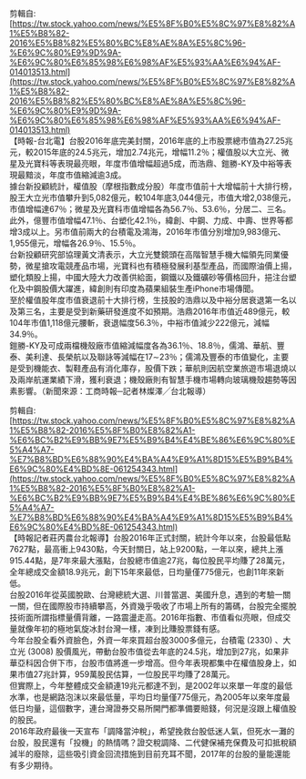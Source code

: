 剪輯自: [https://tw.stock.yahoo.com/news/%E5%8F%B0%E5%8C%97%E8%82%A1%E5%B8%82-2016%E5%B8%82%E5%80%BC%E8%AE%8A%E5%8C%96-%E6%9C%80%E9%9D%9A-%E6%9C%80%E6%85%98%E6%98%AF%E5%93%AA%E6%94%AF-014013513.html](https://tw.stock.yahoo.com/news/%E5%8F%B0%E5%8C%97%E8%82%A1%E5%B8%82-2016%E5%B8%82%E5%80%BC%E8%AE%8A%E5%8C%96-%E6%9C%80%E9%9D%9A-%E6%9C%80%E6%85%98%E6%98%AF%E5%93%AA%E6%94%AF-014013513.html)  
【時報-台北電】台股2016年底完美封關，2016年底的上市股票總市值為27.25兆元，較2015年底的24.5兆元，增加2.74兆元，增幅11.2％；權值股以大立光、微星及光寶科等表現最亮眼，年度市值增幅超過5成，而浩鼎、鎧勝-KY及中裕等表現最黯淡，年度市值縮減逾3成。  
據台新投顧統計，權值股（摩根指數成分股）年度市值前十大增幅前十大排行榜，股王大立光市值攀升到5,082億元，較104年底3,044億元，市值大增2,038億元，市值增幅達67％；微星及光寶科市值增幅各為56.7％、53.6％，分居二、三名。  
此外，億豐市值增幅47.1％、台塑化42.1％，緯創、中鋼、力成、中壽、世界等都增3成以上。另市值前兩大的台積電及鴻海，2016年市值分別增加9,983億元、1,955億元，增幅各26.9％、15.5％。  
台新投顧研究部協理黃文清表示，大立光雙鏡頭在高階智慧手機大幅領先同業優勢，微星搶攻電競產品市場，光寶科也有積極發展利基型產品，而國際油價上揚，塑化類股上揚，中國大陸大力改善供給面，鋼鐵以及鐵礦砂等價格回升，挹注台塑化及中鋼股價大躍進，緯創則有印度為蘋果組裝生產iPhone市場傳聞。  
至於權值股年度市值衰退前十大排行榜，生技股的浩鼎以及中裕分居衰退第一名以及第三名，主要是受到新藥研發進度不如預期。浩鼎2016年市值近489億元，較104年市值1,118億元腰斬，衰退幅度56.3％，中裕市值減少222億元，減幅34.9％。  
鎧勝-KY及可成兩檔機殼廠市值縮減幅度各為36.1％、18.8％，儒鴻、華航、豐泰、美利達、長榮航以及聯詠等減幅在17∼23％；儒鴻及豐泰的市值變化，主要是受到機能衣、製鞋產品有消化庫存，股價下跌；華航則因航空業旅遊市場退燒以及兩岸航運業績下滑，獲利衰退；機殼廠則有智慧手機市場轉向玻璃機殼趨勢等因素影響。（新聞來源：工商時報─記者林燦澤╱台北報導）
   

剪輯自: [https://tw.stock.yahoo.com/news/%E5%8F%B0%E5%8C%97%E8%82%A1%E5%B8%82-2016%E5%8F%B0%E8%82%A1-%E6%BC%B2%E9%BB%9E7%E5%B9%B4%E4%BE%86%E6%9C%80%E5%A4%A7-%E7%B8%BD%E6%88%90%E4%BA%A4%E9%A1%8D15%E5%B9%B4%E6%9C%80%E4%BD%8E-061254343.html](https://tw.stock.yahoo.com/news/%E5%8F%B0%E5%8C%97%E8%82%A1%E5%B8%82-2016%E5%8F%B0%E8%82%A1-%E6%BC%B2%E9%BB%9E7%E5%B9%B4%E4%BE%86%E6%9C%80%E5%A4%A7-%E7%B8%BD%E6%88%90%E4%BA%A4%E9%A1%8D15%E5%B9%B4%E6%9C%80%E4%BD%8E-061254343.html)  
【時報記者莊丙農台北報導】台股2016年正式封關，統計今年以來，台股最低點7627點，最高衝上9430點，今天封關日，站上9200點，一年以來，總共上漲915.44點，是7年來最大漲點，台股總市值逾27兆，每位股民平均賺了28萬元，全年總成交金額18.9兆元，創下15年來最低，日均量僅775億元，也創11年來新低。  
台股2016年從英國脫歐、台灣總統大選、川普當選、美國升息，遇到的考驗一關一關，但在國際股市持續攀高，外資幾乎吸收了市場上所有的籌碼，台股完全擺脫技術面所謂指標量價背離，一路震盪走高。2016年指數、市值看似亮眼，但成交量就像年初的極地氣旋冰封台灣一樣，凍到比賺股票錢有感。  
今年台股全看外資臉色，外資一年來買超台股3000多億元，台積電 (2330) 、大立光 (3008) 股價風光，帶動台股市值從去年底的24.5兆，增加到27兆，如果非華亞科因合併下市，台股市值將進一步增高。但今年表現都集中在權值股身上，如果市值27兆計算，959萬股民估算，一位股民平均賺了28萬元。  
但實際上，今年整體成交金額連19兆元都達不到，是2002年以來單一年度的最低水準，也是網路泡沫以來最低量，平均日均量僅775億元，為2005年以來年度最低日均量，這個數字，連台灣證券交易所開門都準備要賠錢，何況是沒跟上權值股的股民。  
2016年政府最後一天宣布「調降當沖稅」，希望挽救台股低迷人氣，但死水一灘的台股，股民還有「投機」的熱情嗎？證交稅調降、二代健保補充保費及可扣抵稅額減半的廢除，這些吸引資金回流措施到目前充耳不聞，2017年的台股的量能還能有多少期待。